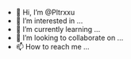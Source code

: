 - 👋 Hi, I’m @Pltrxxu
- 👀 I’m interested in ...
- 🌱 I’m currently learning ...
- 💞️ I’m looking to collaborate on ...
- 📫 How to reach me ...

<!---
Pltrxxu/Pltrxxu is a ✨ special ✨ repository because its `README.md` (this file) appears on your GitHub profile.
You can click the Preview link to take a look at your changes.
--->
